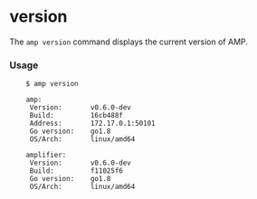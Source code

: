 # version

The `amp version` command displays the current version of AMP.

### Usage

```
    $ amp version

    amp:
     Version:       v0.6.0-dev
     Build:         16cb488f
     Address:       172.17.0.1:50101
     Go version:    go1.8
     OS/Arch:       linux/amd64

    amplifier:
     Version:       v0.6.0-dev
     Build:         f11025f6
     Go version:    go1.8
     OS/Arch:       linux/amd64
```
